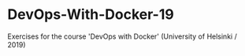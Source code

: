 # DevOps-With-Docker-19
Exercises for the course 'DevOps with Docker' (University of Helsinki / 2019) 
